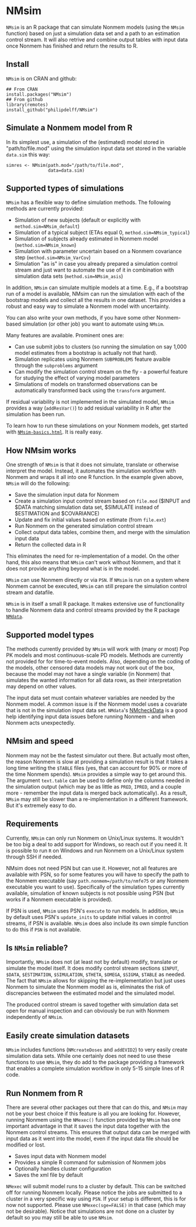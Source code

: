 # NMsim
`NMsim` is an R package that can simulate Nonmem models (using the
`NMsim` function) based on just a simulation data set and a path to an
estimation control stream. It will also retrive and combine output
tables with input data once Nonmem has finished and return the results
to R. 

## Install
`NMsim` is on CRAN and github:

```{r}
## From CRAN
install.packages("NMsim")
## From github
library(remotes)
install_github("philipdelff/NMsim")
```


## Simulate a Nonmem model from R
In its simplest use, a simulation of the (estimated) model stored in
"path/to/file.mod" using the simulation input data set stored in the
variable `data.sim` this way:

```{r,eval=FALSE}
simres <- NMsim(path.mod="/path/to/file.mod",
                data=data.sim)
```

## Supported types of simulations
`NMsim` has a flexible way to define simulation methods. The following
methods are currently provided:

- Simulation of new subjects (default or explicitly with `method.sim=NMsim_default`)
- Simulation of a typical subject (ETAs equal 0, `method.sim=NMsim_typical`)
- Simulation of subjects already estimated in Nonmem model (`method.sim=NMsim_known`) 
- Simulation with parameter uncertain based on a Nonmem covariance step (`method.sim=NMsim_VarCov`)
- Simulation "as is" in case you already prepared a simulation control stream and just want to automate the use of it in combination with simulation data sets (`method.sim=NMsim_asis`)


In addition, `NMsim` can simulate multiple models at a time. E.g., if a
bootstrap run of a model is available, NMsim can run the simulation
with each of the bootstrap models and collect all the results in one
dataset. This provides a robust and easy way to simulate a Nonmem
model with uncertainty.

You can also write your own methods, if you have some other
Nonmem-based simulation (or other job) you want to automate using
`NMsim`.

Many features are available. Prominent ones are:
- Can use submit jobs to clusters (so running the simulation on say
1,000 model estimates from a bootstrap is actually not that hard).
- Simulation replicates using Nonmem `SUBPROBLEMS` feature avaible
  through the `subproblems` argument
- Can modify the simulation control stream on the fly - a powerful
  feature for studying the effect of varying model parameters
- Simulations of models on transformed observations can be
  automatically transformed back using the `transform` argument.

If residual variability is not implemented in the simulated model, `NMsim` provides a way (`addResVar()`) to
add residual variability in R after the simulation has been run. 

To learn how to run these simulations on your Nonmem models, get started with 
[`NMsim-basics.html`](https://philipdelff.github.io/NMsim/articles/NMsim-basics.html). It
is really easy. 

## How NMsim works 
One strength of `NMsim` is that it does not simulate, translate or
otherwise interpret the model. Instead, it automates the simulation
workflow with Nonmem and wraps it all into one R function. In the example given above, 
`NMsim` will do the following:

* Save the simulation input data for Nonmem
* Create a simulation input control stream based on `file.mod` ($INPUT
  and $DATA matching simulation data set, $SIMULATE instead of
  $ESTIMATION and $COVARIANCE)
* Update and fix initial values based on estimate (from `file.ext`)
* Run Nonmem on the generated simulation control stream
* Collect output data tables, combine them, and merge with the simulation input
  data
* Return the collected data in R


This
eliminates the need for re-implementation of a model. On the other
hand, this also means that `NMsim` can't work without Nonmem, and that
it does not provide anything beyond what is in the model.

`NMsim` can use Nonmem directly or via `PSN`. If `NMsim` is run on a
system where Nonmem cannot be executed, `NMsim` can still prepare the
simulation control stream and datafile.

`NMsim` is in itself a small R package. It makes extensive use of
functionality to handle Nonmem data and control streams provided by
the R package
[`NMdata`](https://cran.r-project.org/package=NMdata).


## Supported model types
The methods currently provided by `NMsim` will work with (many or
most) Pop PK models and most continuous-scale PD models. Methods are
currently not provided for for time-to-event models. Also, depending
on the coding of the models, other censored data models may not work
out of the box, because the model may not have a single variable (in
Nonmem) that simulates the wanted information for all data rows, as
their interpretation may depend on other values.

The input data set must contain whatever variables are needed by the
Nonmem model. A common issue is if the Nonmem model uses a covariate
that is not in the simulation input data set. `NMdata`'s
[NMcheckData](https://philipdelff.github.io/NMdata/reference/NMcheckData.html)
is a good help identifying input data issues before running Nonmem -
and when Nonmem acts unexpectedly.

## NMsim and speed
Nonmem may not be the fastest simulator out there. But actually most
often, the reason Nonmem is slow at providing a simulation result is
that it takes a long time writing the `$TABLE` files (yes, that can
account for 90% or more of the time Nonmem spends). `NMsim` provides a
simple way to get around this. The argument `text.table` can be used
to define only the columns needed in the simulation output (which may
be as little as `PRED`, `IPRED`, and a couple more - remember the
input data is merged back automatically). As a result, `NMsim` may
still be slower than a re-implementation in a different framework. But
it's extremely easy to do.

## Requirements
Currently, `NMsim` can only run Nonmem on Unix/Linux systems. It
wouldn't be too big a deal to add support for Windows, so reach out if
you need it. It is possible to run `R` on Windows and run Nonmem on a
Unix/Linux system through SSH if needed.

NMsim does not need PSN but can use it. However, not all features are
available with PSN, so for some features you will have to specify the path to the
Nonmem executable (say `path.nonmem=/path/to/nmfe75` or any Nonmem
executable you want to use). Specifically of the simulation types
currently available, simulation of known subjects is not possible
using PSN (but works if a Nonmem executable is provided). 

If PSN is used, `NMsim` uses PSN's `execute` to run models. In
addition, `NMsim` by default uses PSN's `update_inits` to update initial
values in control streams, if PSN is available. `NMsim` does also include its own simple
function to do this if `PSN` is not available.

## Is `NMsim` reliable?
Importantly, `NMsim` does not (at least not by default) modify, translate or simulate the model
itself. It does modify control stream sections `$INPUT`, `$DATA`,
`$ESTIMATION`, `$SIMULATION`, `$THETA`, `$OMEGA`, `$SIGMA`, `$TABLE`
as needed. The fact that `NMsim` allows for skipping the
re-implementation but just uses Nonmem to simulate the Nonmem model as is,
eliminates the risk of discrepancies between the estimated model and
the simulated model.

The produced control stream is saved together with simulation data set
open for manual inspection and can obviously be run with Nonmem
independently of `NMsim`.

## Easily create simulation datasets
`NMsim` includes functions (`NMcreateDoses` and `addEVID2`) to very
easily create simulation data sets. While one certainly does not need to
use these functions to use `NMsim`, they do add to the package
providing a framework that enables a complete simulation workflow in
only 5-15 simple lines of R code. 

	
## Run Nonmem from R
There are several other packages out there that can do this, and
`NMsim` may not be your best choice if this feature is all you are
looking for. However, running Nonmem using the `NMexec()` function
provided by `NMsim` has one important advantage in that it saves the
input data together with the Nonmem control streams. This ensures that
output data can be merged with input data as it went into the model,
even if the input data file should be modified or lost.

- Saves input data with Nonmem model
- Provides a simple R command for submission of Nonmem jobs
- Optionally handles cluster configuration
- Saves the xml file by default

`NMexec` will submit model runs to a cluster by default. This can be
switched off for running Nonmem locally. Please notice the jobs are
submitted to a cluster in a very specific way using `PSN`. If your
setup is different, this is for now not supported. Please use
`NMexec(sge=FALSE)` in that case (which may not be desirable). Notice
that simulations are not done on a cluster by default so you may still
be able to use `NMsim`.
